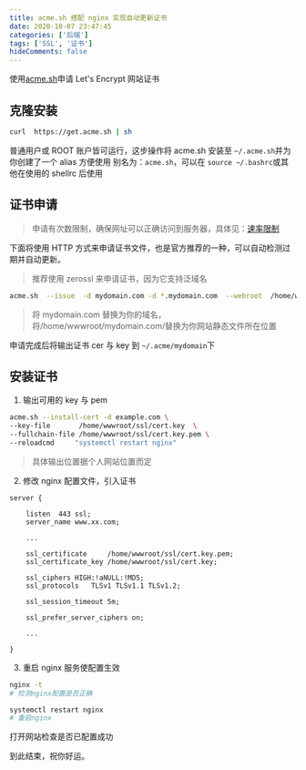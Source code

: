 ```yaml
---
title: acme.sh 搭配 nginx 实现自动更新证书
date: 2020-10-07 23:47:45
categories: ['后端']
tags: ['SSL', '证书']
hideComments: false
---
```

使用[acme.sh](https://github.com/acmesh-official/acme.sh)申请 Let's Encrypt 网站证书

<!-- more -->

## 克隆安装

```bash
curl  https://get.acme.sh | sh
```

普通用户或 ROOT 账户皆可运行，这步操作将 acme.sh 安装至 `~/.acme.sh`并为你创建了一个 alias 方便使用
别名为：`acme.sh`，可以在 `source ~/.bashrc`或其他在使用的 shellrc 后使用

## 证书申请

> 申请有次数限制，确保网址可以正确访问到服务器，具体见：[速率限制](https://letsencrypt.org/zh-cn/docs/rate-limits/)

下面将使用 HTTP 方式来申请证书文件，也是官方推荐的一种，可以自动检测过期并自动更新。

> 推荐使用 zerossl 来申请证书，因为它支持泛域名

```bash
acme.sh  --issue  -d mydomain.com -d *.mydomain.com  --webroot  /home/wwwroot/mydomain.com/
```

> 将 mydomain.com 替换为你的域名，将/home/wwwroot/mydomain.com/替换为你网站静态文件所在位置

申请完成后将输出证书 cer 与 key 到 `~/.acme/mydomain`下

## 安装证书

1. 输出可用的 key 与 pem

```bash
acme.sh --install-cert -d example.com \
--key-file       /home/wwwroot/ssl/cert.key  \
--fullchain-file /home/wwwroot/ssl/cert.key.pem \
--reloadcmd     "systemctl restart nginx"
```

> 具体输出位置据个人网站位置而定

2. 修改 nginx 配置文件，引入证书

```nginx
server {

	listen  443 ssl;
	server_name www.xx.com;

	...

	ssl_certificate     /home/wwwroot/ssl/cert.key.pem;
	ssl_certificate_key /home/wwwroot/ssl/cert.key;

	ssl_ciphers	HIGH:!aNULL:!MD5;
	ssl_protocols	TLSv1 TLSv1.1 TLSv1.2;

	ssl_session_timeout	5m;

	ssl_prefer_server_ciphers on;

	...

}
```

3. 重启 nginx 服务使配置生效

```bash
nginx -t
# 检测nginx配置是否正确

systemctl restart nginx
# 重启nginx
```

打开网站检查是否已配置成功

到此结束，祝你好运。
